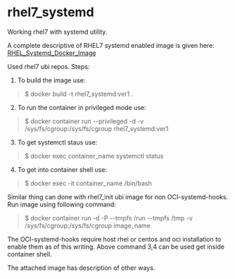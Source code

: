 # rhel7_systemd

Working rhel7 with systemd utility.

A complete descriptive of RHEL7 systemd enabled image is given here: [RHEL_Systemd_Docker_Image](https://docs.google.com/document/d/14PJCiGFn_gwTFs48UOpke5w5E3LPl-LrN0lgBdGs2mI/edit?usp=sharing)

Used rhel7 ubi repos.
Steps:

1. To build the image use:  
> $ docker build -t rhel7_systemd:ver1 .

2. To run the container in privileged mode use:
> $ docker container run --privileged -d -v /sys/fs/cgroup:/sys/fs/cgroup rhel7_systemd:ver1

3. To get systemctl staus use: 
> $ docker exec container_name systemctl status

4. To get into container shell use:
> $ docker exec -it container_name  /bin/bash


Similar thing can done with rhel7_init ubi image for non OCI-systemd-hooks. 
Run image using following command:
> $ docker container run -d -P --tmpfs /run --tmpfs /tmp -v /sys/fs/cgroup:/sys/fs/cgroup image_name


The OCI-systemd-hooks require host rhel or centos  and oci installation to enable them as of this writing.
Above command 3,4 can be used get inside container shell.

The attached image has description of other ways.


